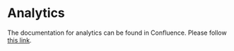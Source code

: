 # Analytics

The documentation for analytics can be found in Confluence. Please follow [this link](https://clarifai.atlassian.net/wiki/x/WYCT).
